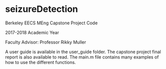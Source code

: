 # seizureDetection
Berkeley EECS MEng Capstone Project Code

2017-2018 Academic Year

Faculty Advisor: Professor Rikky Muller

A user guide is available in the user_guide folder. The capstone project final report is also available to read. The main.m file contains many examples of how to use the different functions.
